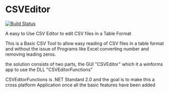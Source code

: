 # CSVEditor

[![Build Status](https://dev.azure.com/JTGithubCSVEditorBuild/CSVEditorBuild/_apis/build/status/JakeTrans.CSVEditor?branchName=master)](https://dev.azure.com/JTGithubCSVEditorBuild/CSVEditorBuild/_build/latest?definitionId=2&branchName=master)

A easy to Use CSV Editor to edit CSV files in a Table Format

This is a Basic CSV Tool to allow easy reading of CSV files in a table format and without the issue of Programs like Excel converting number and removing leading zeros.

the solution consists of two parts, the GUI "CSVEditor" which it a winforms app to use the DLL "CSVEditorFunctions"

CSVEditorFunctions is .NET Standard 2.0 and the goal is to make this a cross platform Application once all the basic features have been added

